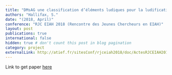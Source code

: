 ```yaml
---
title: "DMsAG une classification d’éléments ludiques pour la ludification adaptative"
authors: "Hallifax, S."
date: "(2018, April)" 
conference: "RJC EIAH 2018 (Rencontre des Jeunes Chercheurs en EIAH)"
layout: post
publications: true
international: false
hidden: true # don't count this post in blog pagination
category: project
externalLink: http://atief.fr/sitesConf/rjceiah2018/doc/ActesRJCEIAH2018.pdf#page=40
---
```


Link to get paper [here]( http://atief.fr/sitesConf/rjceiah2018/doc/ActesRJCEIAH2018.pdf#page=40)
